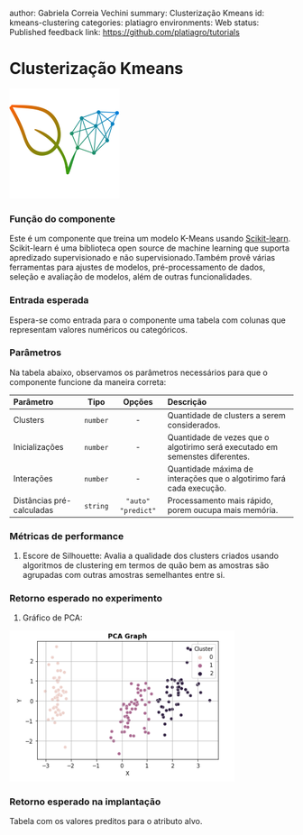 author: Gabriela Correia Vechini
summary: Clusterização Kmeans
id: kmeans-clustering
categories: platiagro
environments: Web
status: Published
feedback link: https://github.com/platiagro/tutorials

# Clusterização Kmeans

![Logotipo da PlatIAgro: possui o desenho de duas folhas verdes, uma delas é formada por linhas e pontos, como um gráfico estatístico](img/logo.png)

### Função do componente

Este é um componente que treina um modelo K-Means usando [Scikit-learn](https://scikit-learn.org/stable/modules/generated/sklearn.cluster.KMeans.html). <br>
Scikit-learn é uma biblioteca open source de machine learning que suporta apredizado supervisionado e não supervisionado.Também provê várias ferramentas para ajustes de modelos, pré-processamento de dados, seleção e avaliação de modelos, além de outras funcionalidades.

### Entrada esperada

Espera-se como entrada para o componente uma tabela com colunas que representam valores numéricos ou categóricos.

### Parâmetros

Na tabela abaixo, observamos os parâmetros necessários para que o componente funcione da maneira correta:

| Parâmetro     | Tipo     | Opções        | Descrição                                           |
|:-------------|:--------:|:-------------:|:-----------------------------------------------------|
|Clusters|`number`| - |Quantidade de clusters a serem considerados.|
|Inicializações|`number`| - |Quantidade de vezes que o algotirimo será executado em semenstes diferentes.|
|Interações|`number`| - |Quantidade máxima de interações que o algotirimo fará cada execução.|
|Distâncias pré-calculadas|`string`| `"auto"` `"predict"`|Processamento mais rápido, porem oucupa mais memória.|

### Métricas de performance

1. Escore de Silhouette: Avalia a qualidade dos clusters criados usando algoritmos de clustering em termos de quão bem as amostras são agrupadas com outras amostras semelhantes entre si.

### Retorno esperado no experimento

1. Gráfico de PCA:

<img src="img/kmeans-clustering/pca_graph.png" width="400">


### Retorno esperado na implantação

Tabela com os valores preditos para o atributo alvo.